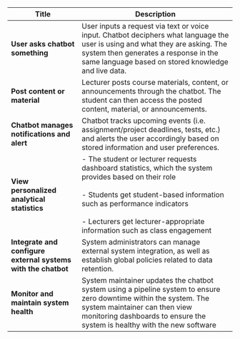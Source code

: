 | Title                                                             | Description                                                                                                                                                                                                                                                                    |
| ----------------------------------------------------------------- | ------------------------------------------------------------------------------------------------------------------------------------------------------------------------------------------------------------------------------------------------------------------------------ |
| **User asks chatbot something**                                   | User inputs a request via text or voice input. Chatbot deciphers what language the user is using and what they are asking. The system then generates a response in the same language based on stored knowledge and live data.                                                  |
| **Post content or material**                                      | Lecturer posts course materials, content, or announcements through the chatbot. The student can then access the posted content, material, or announcements.                                                                                                                    |
| **Chatbot manages notifications and alert**                       | Chatbot tracks upcoming events (i.e. assignment/project deadlines, tests, etc.) and alerts the user accordingly based on stored information and user preferences.<br>                                                                                                          |
| **View personalized analytical statistics**                       | - The student or lecturer requests dashboard statistics, which the system provides based on their role<br>    <br>- Students get student-based information such as performance indicators<br>    <br>- Lecturers get lecturer-appropriate information such as class engagement |
| **Integrate and configure external systems with the chatbot<br>** | System administrators can manage external system integration, as well as establish global policies related to data retention.                                                                                                                                                  |
| **Monitor and maintain system health<br>**                        | System maintainer updates the chatbot system using a pipeline system to ensure zero downtime within the system. The system maintainer can then view monitoring dashboards to ensure the system is healthy with the new software<br>                                            |

